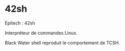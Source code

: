 # 42sh
Epitech : 42sh

Interpréteur de commandes Linux.

Black Water shell reproduit le comportement de TCSH.
